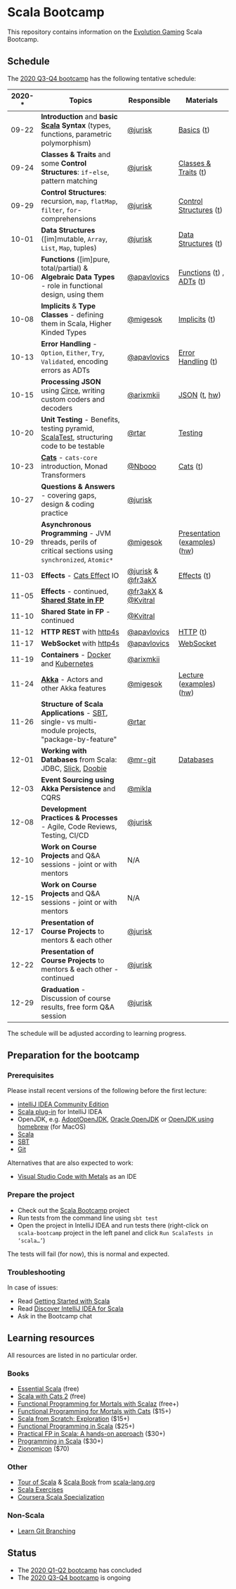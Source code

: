 # Scala Bootcamp

This repository contains information on the [Evolution Gaming](https://eng.evolutiongaming.com/) Scala Bootcamp.

## Schedule

The [2020 Q3-Q4 bootcamp](https://scala-bootcamp.evolutiongaming.com/) has the following tentative schedule:

| 2020-* | Topics                                                                                                                          | Responsible                                                                   | Materials                                                                                                                                                                                                                                                                                                                                  |
|--------|---------------------------------------------------------------------------------------------------------------------------------|-------------------------------------------------------------------------------|--------------------------------------------------------------------------------------------------------------------------------------------------------------------------------------------------------------------------------------------------------------------------------------------------------------------------------------------|
| 09-22  | **Introduction** and **basic [Scala](https://www.scala-lang.org/) Syntax** (types, functions, parametric polymorphism)          | [@jurisk](https://github.com/jurisk)                                          | [Basics](src/main/scala/com/evolutiongaming/bootcamp/basics/Basics.scala) ([t](src/test/scala/com/evolutiongaming/bootcamp/basics/BasicsSpec.scala))                                                                                                                                                                                       |
| 09-24  | **Classes & Traits** and some **Control Structures**: `if`-`else`, pattern matching                                             | [@jurisk](https://github.com/jurisk)                                          | [Classes & Traits](src/main/scala/com/evolutiongaming/bootcamp/basics/ClassesAndTraits.scala) ([t](src/test/scala/com/evolutiongaming/bootcamp/basics/ClassesAndTraitsSpec.scala))                                                                                                                                                         |
| 09-29  | **Control Structures**: recursion, `map`, `flatMap`, `filter`, `for`-comprehensions                                             | [@jurisk](https://github.com/jurisk)                                          | [Control Structures](src/main/scala/com/evolutiongaming/bootcamp/basics/ControlStructures.scala) ([t](src/test/scala/com/evolutiongaming/bootcamp/basics/ControlStructuresSpec.scala))                                                                                                                                                     |
| 10-01  | **Data Structures** ([im]mutable, `Array`, `List`, `Map`, tuples)                                                               | [@jurisk](https://github.com/jurisk)                                          | [Data Structures](src/main/scala/com/evolutiongaming/bootcamp/basics/DataStructures.scala) ([t](src/test/scala/com/evolutiongaming/bootcamp/basics/DataStructuresSpec.scala))                                                                                                                                                              |
| 10-06  | **Functions** ([im]pure, total/partial) & **Algebraic Data Types** - role in functional design, using them                      | [@apavlovics](https://github.com/apavlovics)                                  | [Functions](src/main/scala/com/evolutiongaming/bootcamp/functions/Functions.scala) ([t](src/test/scala/com/evolutiongaming/bootcamp/functions/FunctionsSpec.scala)) , [ADTs](src/main/scala/com/evolutiongaming/bootcamp/adt/AlgebraicDataTypes.scala) ([t](src/test/scala/com/evolutiongaming/bootcamp/adt/AlgebraicDataTypesSpec.scala)) |
| 10-08  | **Implicits** & **Type Classes** - defining them in Scala, Higher Kinded Types                                                  | [@migesok](https://github.com/migesok)                                        | [Implicits](src/main/scala/com/evolutiongaming/bootcamp/typeclass/Implicits.scala) ([t](src/test/scala/com/evolutiongaming/bootcamp/typeclass/ImplicitsSpec.scala))                                                                                                                                                                        |
| 10-13  | **Error Handling** - `Option`, `Either`, `Try`, `Validated`, encoding errors as ADTs                                            | [@apavlovics](https://github.com/apavlovics)                                  | [Error Handling](src/main/scala/com/evolutiongaming/bootcamp/error_handling/ErrorHandling.scala) ([t](src/test/scala/com/evolutiongaming/bootcamp/error_handling/ErrorHandlingSpec.scala))                                                                                                                                                 |
| 10-15  | **Processing JSON** using [Circe](https://circe.github.io/circe/), writing custom coders and decoders                           | [@arixmkii](https://github.com/arixmkii)                                      | [JSON](src/main/scala/com/evolutiongaming/bootcamp/json/CirceExercises.scala) ([t](src/test/scala/com/evolutiongaming/bootcamp/json/CirceExercisesSpec.scala), [hw](src/test/scala/com/evolutiongaming/bootcamp/json/HomeworkSpec.scala))                                                                                                  |
| 10-20  | **Unit Testing** - Benefits, testing pyramid, [ScalaTest](https://www.scalatest.org/), structuring code to be testable          | [@rtar](https://github.com/rtar)                                              | [Testing](src/test/scala/com/evolutiongaming/bootcamp/testing2)                                                                                                                                                                                                                                                                            |
| 10-23  | **[Cats](https://typelevel.org/cats/)** - `cats-core` introduction, Monad Transformers                                          | [@Nbooo](https://github.com/Nbooo)                                            | [Cats](https://github.com/evolution-gaming/scala-bootcamp/tree/master/src/main/scala/com/evolutiongaming/bootcamp/cats/v2) ([t](https://github.com/evolution-gaming/scala-bootcamp/tree/master/src/test/scala/com/evolutiongaming/bootcamp/cats/v2))                                                                                       |
| 10-27  | **Questions & Answers** - covering gaps, design & coding practice                                                               | [@jurisk](https://github.com/jurisk)                                          |                                                                                                                                                                                                                                                                                                                                            |
| 10-29  | **Asynchronous Programming** - JVM threads, perils of critical sections using `synchronized`, `Atomic*`                         | [@migesok](https://github.com/migesok)                                        | [Presentation](presentations/2020-q1-q2/Asynchronous%20programming.pdf) ([examples](src/main/scala/com/evolutiongaming/bootcamp/async/async.scala)) ([hw](src/main/scala/com/evolutiongaming/bootcamp/async/AsyncHomework.scala))                                                                                                          |
| 11-03  | **Effects** - [Cats Effect](https://typelevel.org/cats-effect/) IO                                                              | [@jurisk](https://github.com/jurisk) & [@fr3akX](https://github.com/fr3akX)   | [Effects](src/main/scala/com/evolutiongaming/bootcamp/effects) ([t](src/test/scala/com/evolutiongaming/bootcamp/effects/EffectsSpec.scala))                                                                                                                                                                                                |
| 11-05  | **Effects** - continued, **[Shared State in FP](https://typelevel.org/cats-effect/concurrency/basics.html)**                    | [@fr3akX](https://github.com/fr3akX) & [@Kvitral](https://github.com/Kvitral) |                                                                                                                                                                                                                                                                                                                                            |
| 11-10  | **Shared State in FP** - continued                                                                                              | [@Kvitral](https://github.com/Kvitral)                                        |                                                                                                                                                                                                                                                                                                                                            |
| 11-12  | **HTTP REST** with [http4s](https://http4s.org/)                                                                                | [@apavlovics](https://github.com/apavlovics)                                  | [HTTP](src/main/scala/com/evolutiongaming/bootcamp/http/Http.scala) ([t](src/test/scala/com/evolutiongaming/bootcamp/http/HttpSpec.scala))                                                                                                                                                                                                 |
| 11-17  | **WebSocket** with [http4s](https://http4s.org/)                                                                                | [@apavlovics](https://github.com/apavlovics)                                  | [WebSocket](src/main/scala/com/evolutiongaming/bootcamp/http/WebSocket.scala)                                                                                                                                                                                                                                                              |
| 11-19  | **Containers** - [Docker](https://www.docker.com/) and [Kubernetes](https://kubernetes.io/)                                     | [@arixmkii](https://github.com/arixmkii)                                      |                                                                                                                                                                                                                                                                                                                                            |
| 11-24  | **[Akka](https://akka.io/)** - Actors and other Akka features                                                                   | [@migesok](https://github.com/migesok)                                        | [Lecture](src/main/scala/com/evolutiongaming/bootcamp/akka/actors/Lecture.md) ([examples](src/main/scala/com/evolutiongaming/bootcamp/akka/actors)) ([hw](src/main/scala/com/evolutiongaming/bootcamp/akka/actors/Homework.md))                                                                                                            |
| 11-26  | **Structure of Scala Applications** - [SBT](https://www.scala-sbt.org/), single- vs multi-module projects, "package-by-feature" | [@rtar](https://github.com/rtar)                                              |                                                                                                                                                                                                                                                                                                                                            |
| 12-01  | **Working with Databases** from Scala: JDBC, [Slick](http://scala-slick.org/), [Doobie](https://tpolecat.github.io/doobie/)     | [@mr-git](https://github.com/mr-git)                                          | [Databases](src/main/scala/com/evolutiongaming/bootcamp/db/DoobieExercises.scala)                                                                                                                                                                                                                                                          |
| 12-03  | **Event Sourcing using Akka Persistence** and CQRS                                                                              | [@mikla](https://github.com/mikla)                                            |                                                                                                                                                                                                                                                                                                                                            |
| 12-08  | **Development Practices & Processes** - Agile, Code Reviews, Testing, CI/CD                                                     | [@jurisk](https://github.com/jurisk)                                          |                                                                                                                                                                                                                                                                                                                                            |
| 12-10  | **Work on Course Projects** and Q&A sessions - joint or with mentors                                                            | N/A                                                                           |                                                                                                                                                                                                                                                                                                                                            |
| 12-15  | **Work on Course Projects** and Q&A sessions - joint or with mentors                                                            | N/A                                                                           |                                                                                                                                                                                                                                                                                                                                            |
| 12-17  | **Presentation of Course Projects** to mentors & each other                                                                     | [@jurisk](https://github.com/jurisk)                                          |                                                                                                                                                                                                                                                                                                                                            |
| 12-22  | **Presentation of Course Projects** to mentors & each other - continued                                                         | [@jurisk](https://github.com/jurisk)                                          |                                                                                                                                                                                                                                                                                                                                            |
| 12-29  | **Graduation** - Discussion of course results, free form Q&A session                                                            | [@jurisk](https://github.com/jurisk)                                          |                                                                                                                                                                                                                                                                                                                                            |

The schedule will be adjusted according to learning progress.

## Preparation for the bootcamp

### Prerequisites

Please install recent versions of the following before the first lecture:
- [intelliJ IDEA Community Edition](https://www.jetbrains.com/idea/download/)
- [Scala plug-in](https://www.jetbrains.com/help/idea/discover-intellij-idea-for-scala.html) for IntelliJ IDEA
- OpenJDK, e.g. [AdoptOpenJDK](https://adoptopenjdk.net/), [Oracle OpenJDK](https://jdk.java.net/) or [OpenJDK using homebrew](https://formulae.brew.sh/formula/openjdk) (for MacOS)
- [Scala](https://www.scala-lang.org/download/)
- [SBT](https://www.scala-sbt.org/download.html)
- [Git](https://git-scm.com/downloads)

Alternatives that are also expected to work:
- [Visual Studio Code with Metals](https://marketplace.visualstudio.com/items?itemName=scalameta.metals) as an IDE

### Prepare the project

- Check out the [Scala Bootcamp](https://github.com/evolution-gaming/scala-bootcamp) project
- Run tests from the command line using `sbt test`
- Open the project in IntelliJ IDEA and run tests there (right-click on `scala-bootcamp` project in the left panel and click `Run ScalaTests in ‘scala…’`)

The tests will fail (for now), this is normal and expected.

### Troubleshooting

In case of issues:
- Read [Getting Started with Scala](https://docs.scala-lang.org/getting-started/index.html)
- Read [Discover IntelliJ IDEA for Scala](https://www.jetbrains.com/help/idea/discover-intellij-idea-for-scala.html)
- Ask in the Bootcamp chat

## Learning resources

All resources are listed in no particular order.

### Books

- [Essential Scala](https://underscore.io/books/essential-scala/) (free)
- [Scala with Cats 2](https://www.scalawithcats.com/) (free)
- [Functional Programming for Mortals with Scalaz](https://leanpub.com/fpmortals) (free+)
- [Functional Programming for Mortals with Cats](https://leanpub.com/fpmortals-cats) ($15+)
- [Scala from Scratch: Exploration](https://leanpub.com/scala-from-scratch-exploration) ($15+)
- [Functional Programming in Scala](https://www.manning.com/books/functional-programming-in-scala#toc) ($25+)
- [Practical FP in Scala: A hands-on approach](https://leanpub.com/pfp-scala) ($30+)
- [Programming in Scala](https://booksites.artima.com/programming_in_scala_3ed) ($30+)
- [Zionomicon](https://www.zionomicon.com/) ($70)

### Other

- [Tour of Scala](https://docs.scala-lang.org/tour/tour-of-scala.html) & [Scala Book](https://docs.scala-lang.org/overviews/scala-book/introduction.html) from [scala-lang.org](https://www.scala-lang.org/)
- [Scala Exercises](https://www.scala-exercises.org/) 
- [Coursera Scala Specialization](https://www.coursera.org/specializations/scala)

### Non-Scala

- [Learn Git Branching](https://learngitbranching.js.org/)

## Status

* The [2020 Q1-Q2 bootcamp](https://evolution-gaming.timepad.ru/event/1106949/) has concluded
* The [2020 Q3-Q4 bootcamp](https://scala-bootcamp.evolutiongaming.com/) is ongoing
